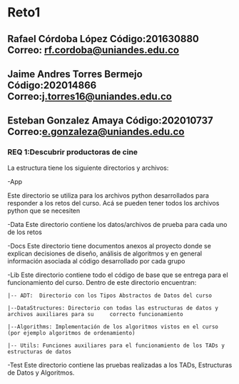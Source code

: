 # Reto1
## Rafael Córdoba López        Código:201630880 Correo: rf.cordoba@uniandes.edu.co
###
## Jaime Andres Torres Bermejo Código:202014866 Correo:j.torres16@uniandes.edu.co  
###
## Esteban Gonzalez Amaya      Código:202010737 Correo:e.gonzaleza@uniandes.edu.co 
###
### REQ 1:Descubrir productoras de cine 

La estructura tiene los siguiente directorios y archivos:

-App

Este directorio se utiliza para los archivos python desarrollados para responder a los retos del curso. Acá se pueden tener todos los archivos python que se necesiten

-Data
Este directorio contiene los datos/archivos de prueba para cada uno de los retos

-Docs
Este directorio tiene documentos anexos al proyecto donde se explican decisiones de diseño, análisis de algoritmos y en general información asociada al código desarrollado por cada grupo

-Lib
Este directorio contiene todo el código de base que se entrega para el funcionamiento del curso.  Dentro de este directorio encuentran:
    
    |-- ADT:  Directorio con los Tipos Abstractos de Datos del curso

    |--DataStructures: Directorio con todas las estructuras de datos y archivos auxiliares para su     correcto funcionamiento

    |--Algorithms: Implementación de los algoritmos vistos en el curso (por ejemplo algoritmos de ordenamiento)

    |-- Utils: Funciones auxiliares para el funcionamiento de los TADs y estructuras de datos

-Test
Este directorio contiene las pruebas realizadas a los TADs, Estructuras de Datos y Algoritmos.


